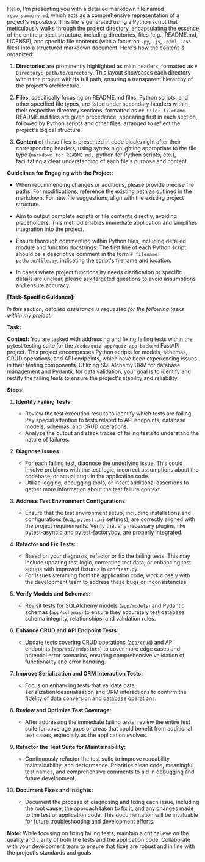 Hello, I'm presenting you with a detailed markdown file named `repo_summary.md`, which acts as a comprehensive representation of a project's repository. This file is generated using a Python script that meticulously walks through the project directory, encapsulating the essence of the entire project structure, including directories, files (e.g., README.md, LICENSE), and specific file contents (with a focus on `.py`, `.js`, `.html`, `.css` files) into a structured markdown document. Here's how the content is organized:

1. **Directories** are prominently highlighted as main headers, formatted as `# Directory: path/to/directory`. This layout showcases each directory within the project with its full path, ensuring a transparent hierarchy of the project's architecture.

2. **Files**, specifically focusing on README.md files, Python scripts, and other specified file types, are listed under secondary headers within their respective directory sections, formatted as `## File: filename`. README.md files are given precedence, appearing first in each section, followed by Python scripts and other files, arranged to reflect the project's logical structure.

3. **Content** of these files is presented in code blocks right after their corresponding headers, using syntax highlighting appropriate to the file type (```markdown for README.md, ```python for Python scripts, etc.), facilitating a clear understanding of each file's purpose and content.

**Guidelines for Engaging with the Project:**

- When recommending changes or additions, please provide precise file paths. For modifications, reference the existing path as outlined in the markdown. For new file suggestions, align with the existing project structure.

- Aim to output complete scripts or file contents directly, avoiding placeholders. This method enables immediate application and simplifies integration into the project.

- Ensure thorough commenting within Python files, including detailed module and function docstrings. The first line of each Python script should be a descriptive comment in the form `# filename: path/to/file.py`, indicating the script's filename and location.

- In cases where project functionality needs clarification or specific details are unclear, please ask targeted questions to avoid assumptions and ensure accuracy.

**[Task-Specific Guidance]:**

*In this section, detailed assistance is requested for the following tasks within my project:*

**Task:** 

**Context:** You are tasked with addressing and fixing failing tests within the pytest testing suite for the `/code/quiz-app/quiz-app-backend` FastAPI project. This project encompasses Python scripts for models, schemas, CRUD operations, and API endpoints, which have been experiencing issues in their testing components. Utilizing SQLAlchemy ORM for database management and Pydantic for data validation, your goal is to identify and rectify the failing tests to ensure the project's stability and reliability.

**Steps:**

1. **Identify Failing Tests:**
   - Review the test execution results to identify which tests are failing. Pay special attention to tests related to API endpoints, database models, schemas, and CRUD operations.
   - Analyze the output and stack traces of failing tests to understand the nature of failures.

2. **Diagnose Issues:**
   - For each failing test, diagnose the underlying issue. This could involve problems with the test logic, incorrect assumptions about the codebase, or actual bugs in the application code.
   - Utilize logging, debugging tools, or insert additional assertions to gather more information about the test failure context.

3. **Address Test Environment Configurations:**
   - Ensure that the test environment setup, including installations and configurations (e.g., `pytest.ini` settings), are correctly aligned with the project requirements. Verify that any necessary plugins, like pytest-asyncio and pytest-factoryboy, are properly integrated.

4. **Refactor and Fix Tests:**
   - Based on your diagnosis, refactor or fix the failing tests. This may include updating test logic, correcting test data, or enhancing test setups with improved fixtures in `conftest.py`.
   - For issues stemming from the application code, work closely with the development team to address these bugs or inconsistencies.

5. **Verify Models and Schemas:**
   - Revisit tests for SQLAlchemy models (`app/models`) and Pydantic schemas (`app/schemas`) to ensure they accurately test database schema integrity, relationships, and validation rules.

6. **Enhance CRUD and API Endpoint Tests:**
   - Update tests covering CRUD operations (`app/crud`) and API endpoints (`app/api/endpoints`) to cover more edge cases and potential error scenarios, ensuring comprehensive validation of functionality and error handling.

7. **Improve Serialization and ORM Interaction Tests:**
   - Focus on enhancing tests that validate data serialization/deserialization and ORM interactions to confirm the fidelity of data conversion and database operations.

8. **Review and Optimize Test Coverage:**
   - After addressing the immediate failing tests, review the entire test suite for coverage gaps or areas that could benefit from additional test cases, especially as the application evolves.

9. **Refactor the Test Suite for Maintainability:**
   - Continuously refactor the test suite to improve readability, maintainability, and performance. Prioritize clean code, meaningful test names, and comprehensive comments to aid in debugging and future development.

10. **Document Fixes and Insights:**
    - Document the process of diagnosing and fixing each issue, including the root cause, the approach taken to fix it, and any changes made to the test or application code. This documentation will be invaluable for future troubleshooting and development efforts.

**Note:** While focusing on fixing failing tests, maintain a critical eye on the quality and clarity of both the tests and the application code. Collaborate with your development team to ensure that fixes are robust and in line with the project's standards and goals.
